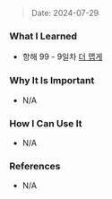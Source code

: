 > Date: 2024-07-29

### What I Learned

- 항해 99 - 9일차 [더 맵게](https://github.com/tjsry0466/algorithm-study/blob/main/programmers/%EB%8D%94%20%EB%A7%B5%EA%B2%8C.py)

### Why It Is Important

- N/A

### How I Can Use It

- N/A

### References

- N/A

